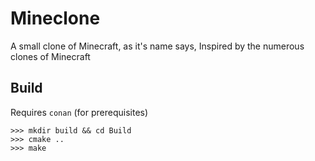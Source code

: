 # Mineclone

A small clone of Minecraft, as it's name says,
Inspired by the numerous clones of Minecraft


## Build 
Requires `conan` (for prerequisites)

```
>>> mkdir build && cd Build
>>> cmake ..
>>> make 
```
